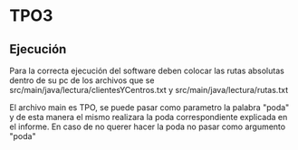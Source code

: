 # TPO3



## Ejecución

Para la correcta ejecución del software deben colocar las rutas absolutas dentro de su pc de los archivos que se
src/main/java/lectura/clientesYCentros.txt y src/main/java/lectura/rutas.txt

El archivo main es TPO, se puede pasar como parametro la palabra "poda" y de esta manera el 
mismo realizara la poda correspondiente explicada en el informe. 
En caso de no querer hacer la poda no pasar como argumento "poda"
